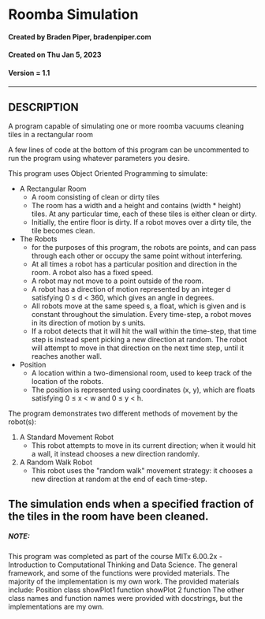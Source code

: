 # Roomba Simulation
#### Created by Braden Piper, bradenpiper.com
#### Created on Thu Jan 5, 2023
#### Version = 1.1
---
## DESCRIPTION
A program capable of simulating one or more roomba vacuums cleaning tiles in a rectangular room

A few lines of code at the bottom of this program can be uncommented to run the
program using whatever parameters you desire.

This program uses Object Oriented Programming to simulate:
* A Rectangular Room
    - A room consisting of clean or dirty tiles
    - The room has a width and a height and contains (width * height) tiles.
    At any particular time, each of these tiles is either clean or dirty.
    - Initially, the entire floor is dirty. If a robot moves over a dirty
    tile, the tile becomes clean.
* The Robots
    - for the purposes of this program, the robots are points, and can pass
    through each other or occupy the same point without interfering.
    - At all times a robot has a particular position and direction in the room.
    A robot also has a fixed speed.
    - A robot may not move to a point outside of the room.
    - A robot has a direction of motion represented by an integer d
    satisfying 0 ≤ d < 360, which gives an angle in degrees.
    - All robots move at the same speed s, a float, which is given and is
    constant throughout the simulation. Every time-step, a robot moves in
    its direction of motion by s units.
    - If a robot detects that it will hit the wall within the time-step,
    that time step is instead spent picking a new direction at random. The
    robot will attempt to move in that direction on the next time step,
    until it reaches another wall.
* Position
    - A location within a two-dimensional room, used to keep track of the
    location of the robots.
    - The position is represented using coordinates (x, y), which are floats
    satisfying 0 ≤ x < w and 0 ≤ y < h.

The program demonstrates two different methods of movement by the robot(s):
1. A Standard Movement Robot
    - This robot attempts to move in its current direction; when it would
    hit a wall, it instead chooses a new direction randomly.
2. A Random Walk Robot
    - This robot uses the "random walk" movement strategy: it
    chooses a new direction at random at the end of each time-step.

The simulation ends when a specified fraction of the tiles in the room have been cleaned.
---
##### NOTE:
This program was completed as part of the course MITx 6.00.2x - Introduction
to Computational Thinking and Data Science. The general framework, and some
of the functions were provided materials. The majority of the implementation is
my own work.
The provided materials include:
    Position class
    showPlot1 function
    showPlot 2 function
The other class names and function names were provided with docstrings, but the
implementations are my own.